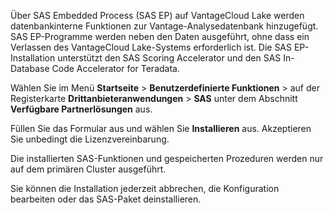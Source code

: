 Über SAS Embedded Process (SAS EP) auf VantageCloud Lake werden datenbankinterne Funktionen zur Vantage-Analysedatenbank hinzugefügt. SAS EP-Programme werden neben den Daten ausgeführt, ohne dass ein Verlassen des VantageCloud Lake-Systems erforderlich ist. Die SAS EP-Installation unterstützt den SAS Scoring Accelerator und den SAS In-Database Code Accelerator for Teradata.

Wählen Sie im Menü **Startseite** \> **Benutzerdefinierte Funktionen** \> auf der Registerkarte **Drittanbieteranwendungen** \> **SAS** unter dem Abschnitt **Verfügbare Partnerlösungen** aus.

Füllen Sie das Formular aus und wählen Sie **Installieren** aus. Akzeptieren Sie unbedingt die Lizenzvereinbarung.

Die installierten SAS-Funktionen und gespeicherten Prozeduren werden nur auf dem primären Cluster ausgeführt.

Sie können die Installation jederzeit abbrechen, die Konfiguration bearbeiten oder das SAS-Paket deinstallieren.
